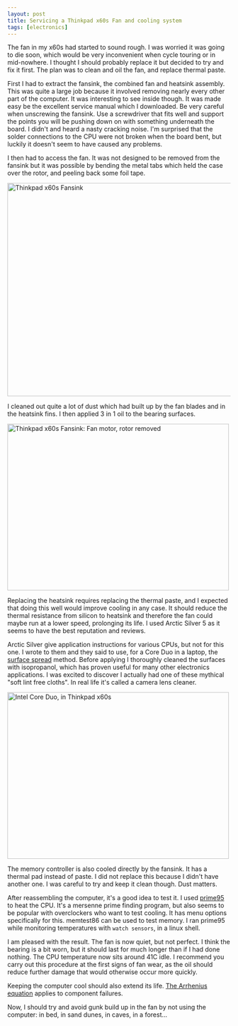 ```yaml
---
layout: post
title: Servicing a Thinkpad x60s Fan and cooling system
tags: [electronics]
---
```


The fan in my x60s had started to sound rough. I was worried it was going to
die soon, which would be very inconvenient when cycle touring or in
mid-nowhere. I thought I should probably replace it but decided to try and fix
it first. The plan was to clean and oil the fan, and replace thermal paste.

First I had to extract the fansink, the combined fan and heatsink
assembly. This was quite a large job because it involved removing nearly every
other part of the computer. It was interesting to see inside though. It was
made easy be the excellent service manual which I downloaded. Be very careful
when unscrewing the fansink. Use a screwdriver that fits well and support the
points you will be pushing down on with something underneath the board. I
didn't and heard a nasty cracking noise. I'm surprised that the solder
connections to the CPU were not broken when the board bent, but luckily it
doesn't seem to have caused any problems.

I then had to access the fan. It was not designed to be removed from the
fansink but it was possible by bending the metal tabs which held the case over
the rotor, and peeling back some foil tape.

<a href="http://www.flickr.com/photos/mm0hai/7720829624/" title="Thinkpad x60s Fansink by mm0hai, on Flickr"><img src="http://farm9.staticflickr.com/8287/7720829624_26bd0a7aaf_z.jpg" width="640" height="480" alt="Thinkpad x60s Fansink"></a>

I cleaned out quite a lot of dust which had built up by the fan blades and in
the heatsink fins. I then applied 3 in 1 oil to the bearing surfaces.

<a href="http://www.flickr.com/photos/mm0hai/7720821532/" title="Thinkpad x60s Fansink: Fan motor, rotor removed by mm0hai, on Flickr"><img src="http://farm8.staticflickr.com/7111/7720821532_d81fbebcc6.jpg" width="500" height="375" alt="Thinkpad x60s Fansink: Fan motor, rotor removed"></a>

Replacing the heatsink requires replacing the thermal paste, and I expected
that doing this well would improve cooling in any case. It should reduce the
thermal resistance from silicon to heatsink and therefore the fan could maybe
run at a lower speed, prolonging its life. I used Arctic Silver 5 as it seems
to have the best reputation and reviews.

Arctic Silver give application instructions for various CPUs, but not for this
one. I wrote to them and they said to use, for a Core Duo in a laptop, the <a
href="http://www.arcticsilver.com/pdf/appmeth/int/ss/intel_app_method_surface_spread_v1.1.pdf">surface
spread</a> method. Before applying I thoroughly cleaned the surfaces with
isopropanol, which has proven useful for many other electronics
applications. I was excited to discover I actually had one of these mythical
"soft lint free cloths". In real life it's called a camera lens cleaner.

<a href="http://www.flickr.com/photos/mm0hai/7258837974/" title="Intel Core Duo, in Thinkpad x60s by mm0hai, on Flickr"><img src="http://farm8.staticflickr.com/7094/7258837974_5b20049508.jpg" width="500" height="375" alt="Intel Core Duo, in Thinkpad x60s"></a>

The memory controller is also cooled directly by the fansink. It has a thermal
pad instead of paste. I did not replace this because I didn't have another
one. I was careful to try and keep it clean though. Dust matters.

After reassembling the computer, it's a good idea to test it. I used <a
href="http://www.mersenne.org/freesoft/">prime95</a> to heat the CPU. It's a
mersenne prime finding program, but also seems to be popular with overclockers
who want to test cooling. It has menu options specifically for this. memtest86
can be used to test memory. I ran prime95 while monitoring temperatures with
`watch sensors`, in a linux shell.

I am pleased with the result. The fan is now quiet, but not perfect. I think
the bearing is a bit worn, but it should last for much longer than if I had
done nothing. The CPU temperature now sits around 41C idle. I recommend you
carry out this procedure at the first signs of fan wear, as the oil should
reduce further damage that would otherwise occur more quickly.

Keeping the computer cool should also extend its life. <a
href="http://en.wikipedia.org/wiki/Arrhenius_equation">The Arrhenius
equation</a> applies to component failures.

Now, I should try and avoid gunk build up in the fan by not using the
computer: in bed, in sand dunes, in caves, in a forest...